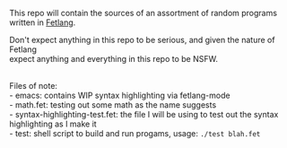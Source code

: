 This repo will contain the sources of an assortment of random programs written in [Fetlang](https://github.com/fetlang/fetlang).

Don't expect anything in this repo to be serious, and given the nature of Fetlang<br>
expect anything and everything in this repo to be NSFW.<br><br>

Files of note:<br>
\- emacs: contains WIP syntax highlighting via fetlang-mode<br>
\- math.fet: testing out some math as the name suggests<br>
\- syntax-highlighting-test.fet: the file I will be using to test out the syntax highlighting as I make it<br>
\- test: shell script to build and run progams, usage: `./test blah.fet`
